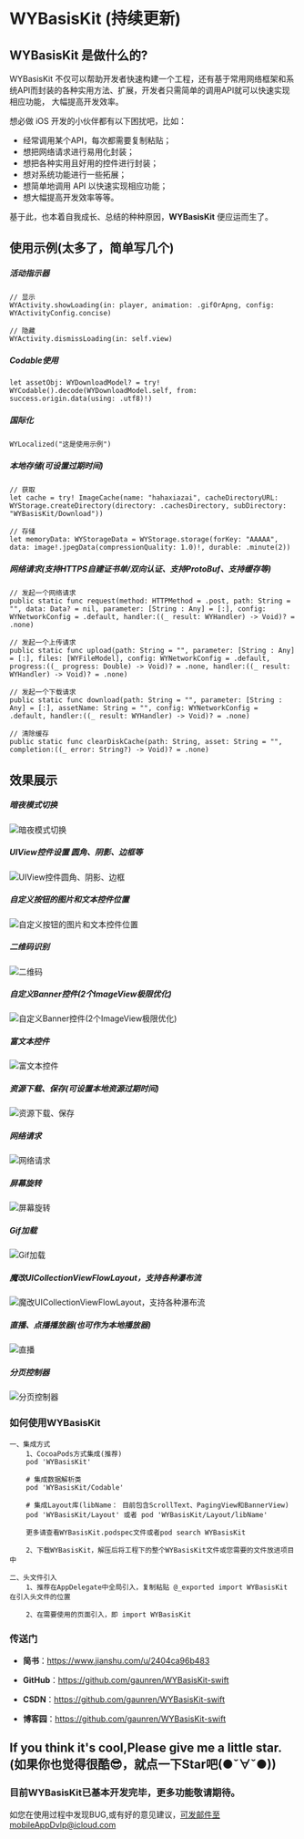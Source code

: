 # WYBasisKit (持续更新)



## WYBasisKit 是做什么的?

WYBasisKit 不仅可以帮助开发者快速构建一个工程，还有基于常用网络框架和系统API而封装的各种实用方法、扩展，开发者只需简单的调用API就可以快速实现相应功能， 大幅提高开发效率。

想必做 iOS 开发的小伙伴都有以下困扰吧，比如：

- 经常调用某个API，每次都需要复制粘贴；
- 想把网络请求进行易用化封装；
- 想把各种实用且好用的控件进行封装；
- 想对系统功能进行一些拓展；
- 想简单地调用 API 以快速实现相应功能；
- 想大幅提高开发效率等等。

基于此，也本着自我成长、总结的种种原因，**WYBasisKit** 便应运而生了。



## 使用示例(太多了，简单写几个)

##### 活动指示器

```
// 显示
WYActivity.showLoading(in: player, animation: .gifOrApng, config: WYActivityConfig.concise)

// 隐藏
WYActivity.dismissLoading(in: self.view)
```



##### Codable使用

```
let assetObj: WYDownloadModel? = try! WYCodable().decode(WYDownloadModel.self, from: success.origin.data(using: .utf8)!)
```



##### 国际化

```
WYLocalized("这是使用示例")
```



##### 本地存储(可设置过期时间)

```
// 获取
let cache = try! ImageCache(name: "hahaxiazai", cacheDirectoryURL: WYStorage.createDirectory(directory: .cachesDirectory, subDirectory: "WYBasisKit/Download"))

// 存储
let memoryData: WYStorageData = WYStorage.storage(forKey: "AAAAA", data: image!.jpegData(compressionQuality: 1.0)!, durable: .minute(2))
```



##### 网络请求(支持HTTPS自建证书单/双向认证、支持ProtoBuf、支持缓存等)

```
// 发起一个网络请求
public static func request(method: HTTPMethod = .post, path: String = "", data: Data? = nil, parameter: [String : Any] = [:], config: WYNetworkConfig = .default, handler:((_ result: WYHandler) -> Void)? = .none)

// 发起一个上传请求
public static func upload(path: String = "", parameter: [String : Any] = [:], files: [WYFileModel], config: WYNetworkConfig = .default, progress:((_ progress: Double) -> Void)? = .none, handler:((_ result: WYHandler) -> Void)? = .none)

// 发起一个下载请求
public static func download(path: String = "", parameter: [String : Any] = [:], assetName: String = "", config: WYNetworkConfig = .default, handler:((_ result: WYHandler) -> Void)? = .none)

// 清除缓存
public static func clearDiskCache(path: String, asset: String = "", completion:((_ error: String?) -> Void)? = .none)
```



## 效果展示

##### 暗夜模式切换

![暗夜模式切换](/Users/zhanxun/Desktop/WYBasisKit-swift/DemoEffect/暗夜模式切换.gif)





##### UIView控件设置 圆角、阴影、边框等

![UIView控件圆角、阴影、边框](/Users/zhanxun/Desktop/WYBasisKit-swift/DemoEffect/UIView控件圆角、阴影、边框.png)



##### 自定义按钮的图片和文本控件位置

![自定义按钮的图片和文本控件位置](/Users/zhanxun/Desktop/WYBasisKit-swift/DemoEffect/自定义按钮的图片和文本控件位置.png)



##### 二维码识别

![二维码](/Users/zhanxun/Desktop/WYBasisKit-swift/DemoEffect/二维码.png)



##### 自定义Banner控件(2个ImageView极限优化)

![自定义Banner控件(2个ImageView极限优化)](/Users/zhanxun/Desktop/WYBasisKit-swift/DemoEffect/自定义Banner控件(2个ImageView极限优化).gif)



##### 富文本控件

![富文本控件](/Users/zhanxun/Desktop/WYBasisKit-swift/DemoEffect/富文本控件.gif)



##### 资源下载、保存(可设置本地资源过期时间)

![资源下载、保存](/Users/zhanxun/Desktop/WYBasisKit-swift/DemoEffect/资源下载、保存.gif)



##### 网络请求

![网络请求](/Users/zhanxun/Desktop/WYBasisKit-swift/DemoEffect/网络请求.gif)



##### 屏幕旋转

![屏幕旋转](/Users/zhanxun/Desktop/WYBasisKit-swift/DemoEffect/屏幕旋转.gif)



##### Gif加载

![Gif加载](/Users/zhanxun/Desktop/WYBasisKit-swift/DemoEffect/Gif加载.gif)





##### 魔改UICollectionViewFlowLayout，支持各种瀑布流

![魔改UICollectionViewFlowLayout，支持各种瀑布流](/Users/zhanxun/Desktop/WYBasisKit-swift/DemoEffect/魔改UICollectionViewFlowLayout，支持各种瀑布流.gif)



##### 直播、点播播放器(也可作为本地播放器)

![直播](/Users/zhanxun/Desktop/WYBasisKit-swift/DemoEffect/直播.gif)



##### 分页控制器

![分页控制器](/Users/zhanxun/Desktop/WYBasisKit-swift/DemoEffect/分页控制器.gif)



### 如何使用WYBasisKit

```
一、集成方式
    1、CocoaPods方式集成(推荐)
    pod 'WYBasisKit'
    
    # 集成数据解析类
    pod 'WYBasisKit/Codable'
    
    # 集成Layout库(libName： 目前包含ScrollText、PagingView和BannerView)
    pod 'WYBasisKit/Layout' 或者 pod 'WYBasisKit/Layout/libName'

    更多请查看WYBasisKit.podspec文件或者pod search WYBasisKit

    2、下载WYBasisKit，解压后将工程下的整个WYBasisKit文件或您需要的文件放进项目中
    
二、头文件引入
    1、推荐在AppDelegate中全局引入，复制粘贴 @_exported import WYBasisKit 在引入头文件的位置
    
    2、在需要使用的页面引入，即 import WYBasisKit
```



### 传送门

- **简书**：https://www.jianshu.com/u/2404ca96b483

- **GitHub**：https://github.com/gaunren/WYBasisKit-swift

- **CSDN**：https://github.com/gaunren/WYBasisKit-swift

- **博客园**：https://github.com/gaunren/WYBasisKit-swift

## If you think it's cool,Please give me a little star. (如果你也觉得很酷😎，就点一下Star吧(●ˇ∀ˇ●))

### 目前WYBasisKit已基本开发完毕，更多功能敬请期待。


如您在使用过程中发现BUG,或有好的意见建议，可发邮件至mobileAppDvlp@icloud.com
